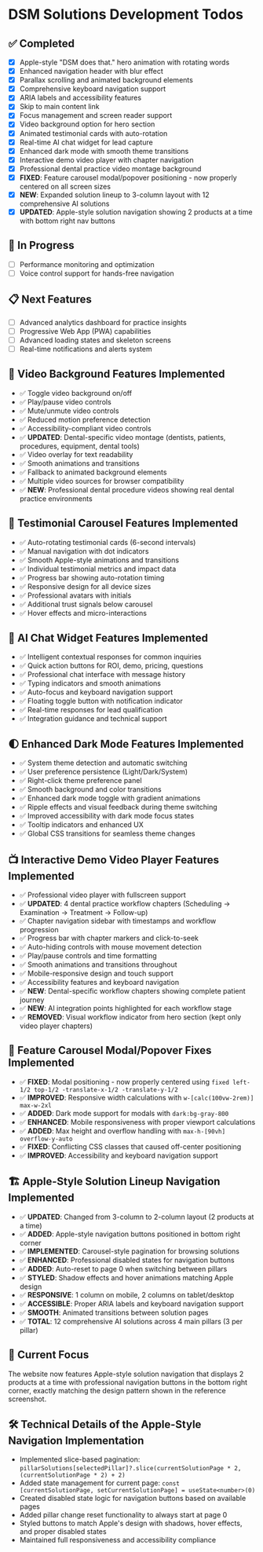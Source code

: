 # DSM Solutions Development Todos

## ✅ Completed
- [x] Apple-style "DSM does that." hero animation with rotating words
- [x] Enhanced navigation header with blur effect
- [x] Parallax scrolling and animated background elements
- [x] Comprehensive keyboard navigation support
- [x] ARIA labels and accessibility features
- [x] Skip to main content link
- [x] Focus management and screen reader support
- [x] Video background option for hero section
- [x] Animated testimonial cards with auto-rotation
- [x] Real-time AI chat widget for lead capture
- [x] Enhanced dark mode with smooth theme transitions
- [x] Interactive demo video player with chapter navigation
- [x] Professional dental practice video montage background
- [x] **FIXED**: Feature carousel modal/popover positioning - now properly centered on all screen sizes
- [x] **NEW**: Expanded solution lineup to 3-column layout with 12 comprehensive AI solutions
- [x] **UPDATED**: Apple-style solution navigation showing 2 products at a time with bottom right nav buttons

## 🔄 In Progress
- [ ] Performance monitoring and optimization
- [ ] Voice control support for hands-free navigation

## 📋 Next Features
- [ ] Advanced analytics dashboard for practice insights
- [ ] Progressive Web App (PWA) capabilities
- [ ] Advanced loading states and skeleton screens
- [ ] Real-time notifications and alerts system

## 🎥 Video Background Features Implemented
- ✅ Toggle video background on/off
- ✅ Play/pause video controls
- ✅ Mute/unmute video controls
- ✅ Reduced motion preference detection
- ✅ Accessibility-compliant video controls
- ✅ **UPDATED**: Dental-specific video montage (dentists, patients, procedures, equipment, dental tools)
- ✅ Video overlay for text readability
- ✅ Smooth animations and transitions
- ✅ Fallback to animated background elements
- ✅ Multiple video sources for browser compatibility
- ✅ **NEW**: Professional dental procedure videos showing real dental practice environments

## 💬 Testimonial Carousel Features Implemented
- ✅ Auto-rotating testimonial cards (6-second intervals)
- ✅ Manual navigation with dot indicators
- ✅ Smooth Apple-style animations and transitions
- ✅ Individual testimonial metrics and impact data
- ✅ Progress bar showing auto-rotation timing
- ✅ Responsive design for all device sizes
- ✅ Professional avatars with initials
- ✅ Additional trust signals below carousel
- ✅ Hover effects and micro-interactions

## 💭 AI Chat Widget Features Implemented
- ✅ Intelligent contextual responses for common inquiries
- ✅ Quick action buttons for ROI, demo, pricing, questions
- ✅ Professional chat interface with message history
- ✅ Typing indicators and smooth animations
- ✅ Auto-focus and keyboard navigation support
- ✅ Floating toggle button with notification indicator
- ✅ Real-time responses for lead qualification
- ✅ Integration guidance and technical support

## 🌓 Enhanced Dark Mode Features Implemented
- ✅ System theme detection and automatic switching
- ✅ User preference persistence (Light/Dark/System)
- ✅ Right-click theme preference panel
- ✅ Smooth background and color transitions
- ✅ Enhanced dark mode toggle with gradient animations
- ✅ Ripple effects and visual feedback during theme switching
- ✅ Improved accessibility with dark mode focus states
- ✅ Tooltip indicators and enhanced UX
- ✅ Global CSS transitions for seamless theme changes

## 📺 Interactive Demo Video Player Features Implemented
- ✅ Professional video player with fullscreen support
- ✅ **UPDATED**: 4 dental practice workflow chapters (Scheduling → Examination → Treatment → Follow-up)
- ✅ Chapter navigation sidebar with timestamps and workflow progression
- ✅ Progress bar with chapter markers and click-to-seek
- ✅ Auto-hiding controls with mouse movement detection
- ✅ Play/pause controls and time formatting
- ✅ Smooth animations and transitions throughout
- ✅ Mobile-responsive design and touch support
- ✅ Accessibility features and keyboard navigation
- ✅ **NEW**: Dental-specific workflow chapters showing complete patient journey
- ✅ **NEW**: AI integration points highlighted for each workflow stage
- ✅ **REMOVED**: Visual workflow indicator from hero section (kept only video player chapters)

## 🎯 Feature Carousel Modal/Popover Fixes Implemented
- ✅ **FIXED**: Modal positioning - now properly centered using `fixed left-1/2 top-1/2 -translate-x-1/2 -translate-y-1/2`
- ✅ **IMPROVED**: Responsive width calculations with `w-[calc(100vw-2rem)] max-w-2xl`
- ✅ **ADDED**: Dark mode support for modals with `dark:bg-gray-800`
- ✅ **ENHANCED**: Mobile responsiveness with proper viewport calculations
- ✅ **ADDED**: Max height and overflow handling with `max-h-[90vh] overflow-y-auto`
- ✅ **FIXED**: Conflicting CSS classes that caused off-center positioning
- ✅ **IMPROVED**: Accessibility and keyboard navigation support

## 🏗️ Apple-Style Solution Lineup Navigation Implemented
- ✅ **UPDATED**: Changed from 3-column to 2-column layout (2 products at a time)
- ✅ **ADDED**: Apple-style navigation buttons positioned in bottom right corner
- ✅ **IMPLEMENTED**: Carousel-style pagination for browsing solutions
- ✅ **ENHANCED**: Professional disabled states for navigation buttons
- ✅ **ADDED**: Auto-reset to page 0 when switching between pillars
- ✅ **STYLED**: Shadow effects and hover animations matching Apple design
- ✅ **RESPONSIVE**: 1 column on mobile, 2 columns on tablet/desktop
- ✅ **ACCESSIBLE**: Proper ARIA labels and keyboard navigation support
- ✅ **SMOOTH**: Animated transitions between solution pages
- ✅ **TOTAL**: 12 comprehensive AI solutions across 4 main pillars (3 per pillar)

## 🎯 Current Focus
The website now features Apple-style solution navigation that displays 2 products at a time with professional navigation buttons in the bottom right corner, exactly matching the design pattern shown in the reference screenshot.

## 🛠 Technical Details of the Apple-Style Navigation Implementation
- Implemented slice-based pagination: `pillarSolutions[selectedPillar]?.slice(currentSolutionPage * 2, (currentSolutionPage * 2) + 2)`
- Added state management for current page: `const [currentSolutionPage, setCurrentSolutionPage] = useState<number>(0)`
- Created disabled state logic for navigation buttons based on available pages
- Added pillar change reset functionality to always start at page 0
- Styled buttons to match Apple's design with shadows, hover effects, and proper disabled states
- Maintained full responsiveness and accessibility compliance
